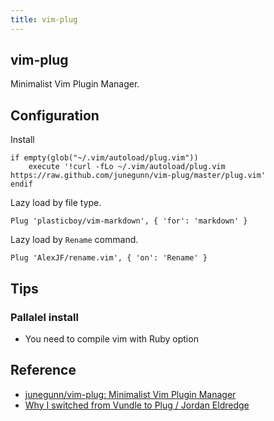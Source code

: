 ```yaml
---
title: vim-plug
---
```


## vim-plug
Minimalist Vim Plugin Manager.


## Configuration
Install 

```vim
if empty(glob("~/.vim/autoload/plug.vim"))
    execute '!curl -fLo ~/.vim/autoload/plug.vim https://raw.github.com/junegunn/vim-plug/master/plug.vim'
endif
```

Lazy load by file type.

```vim
Plug 'plasticboy/vim-markdown', { 'for': 'markdown' }
```

Lazy load by `Rename` command.

```vim
Plug 'AlexJF/rename.vim', { 'on': 'Rename' }
```

## Tips

### Pallalel install
* You need to compile vim with Ruby option

## Reference
* [junegunn/vim-plug: Minimalist Vim Plugin Manager](https://github.com/junegunn/vim-plug)
* [Why I switched from Vundle to Plug / Jordan Eldredge](https://jordaneldredge.com/blog/why-i-switched-from-vundle-to-plug/)
